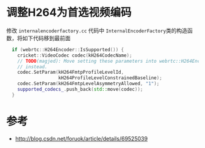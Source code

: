 # 调整H264为首选视频编码

修改 `internalencoderfactory.cc` 代码中 `InternalEncoderFactory`类的构造函数，将如下代码移到最前面
``` cpp
  if (webrtc::H264Encoder::IsSupported()) {
    cricket::VideoCodec codec(kH264CodecName);
    // TODO(magjed): Move setting these parameters into webrtc::H264Encoder
    // instead.
    codec.SetParam(kH264FmtpProfileLevelId,
                   kH264ProfileLevelConstrainedBaseline);
    codec.SetParam(kH264FmtpLevelAsymmetryAllowed, "1");
    supported_codecs_.push_back(std::move(codec));
  }
```

# 参考
* http://blog.csdn.net/foruok/article/details/69525039